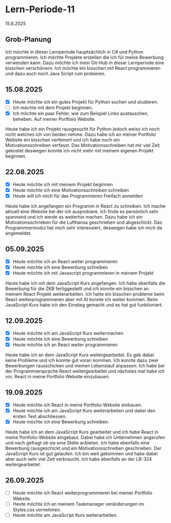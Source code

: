 # Lern-Periode-11

15.8.2025 

## Grob-Planung

Ich möchte in dieser Lernperiode hauptsächlich in C# und Python programmieren. Ich möchte Projekte erstellen die ich für meine Bewerbung verwenden kann. Dazu möchte ich mein Git-Hub in dieser Lernperiode eine bisschen verschönern. Ich möchte ein bisschen mit React programmieren und dazu auch noch Java Script rum probieren. 

## 15.08.2025

- [X] Heute möchte ich ein gutes Projekt für Python suchen und studieren.
- [ ] Ich möchte mit dem Projekt beginnen.
- [X] Ich möchte ein paar Fehler, wie zum Beispiel Links austauschen, beheben. Auf meiner Portfolio Website.

Heute habe ich ein Projekt rausgesucht für Python jedoch weiss ich noch nicht welches ich von beiden nehme. Dazu habe ich an meiner Portfolio Website ein bisschen verfeinert und ich habe noch ein Motivationsschreiben verfasst. Das Motivationsschreiben hat mir viel Zeit gekostet deswegen konnte ich nicht mehr mit meinem eigenen Projekt beginnen. 

## 22.08.2025

- [X] Heute möchte ich mit meinem Projekt beginnen
- [X] Heute möchte ich eine Motivationsschreiben schreiben
- [X] Heute will ich mich für das Programmieren Freifach anmelden

Heute habe ich angefangen ein Programm in React zu schreiben. Ich mache aktuell eine Website bei der ich ausprobiere. Ich finde es persönlich sehr spannend und ich werde es weiterhin machen. Dazu habe ich ein Motivationsschrieben für die Lufthansa geschrieben und abgeschickt. Das Programmiermodul hat mich sehr interessiert, deswegen habe ich mich da angemeldet. 

## 05.09.2025

- [X] Heute möchte ich an React weiter programmieren
- [X] Heute möchte ich eine Bewerbung schreiben
- [X] Heute möchte ich mit Javascript programmieren in meinem Projekt

Heute habe ich mit dem JavaScript Kurs angefangen. Ich habe ebenfalls die Bewerbung für die ZKB fertiggestellt und ich konnte ein bisschen an meinem React Projekt weiterarbeiten. Ich hatte ein bisschen probleme beim React weiterprogrammieren aber mit AI konnte ich weiter kommen. Beim JavaScript Kurs habe ich den Einstieg gemacht und es hat gut funktioniert. 

## 12.09.2025

- [X] Heute möchte ich am JavaScript Kurs weitermachen
- [X] Heute möchte ich eine Bewerbung schreiben
- [X] Heute möchte ich an React weiter programmieren

Heute habe ich an dem JavaScript Kurs weitergearbeitet. Es gab dabei keine Probleme und ich konnte gut voran kommen. Ich konnte dazu zwei Bewerbungen rausschicken und meinen Lebenslauf anpassen. Ich habe bei der Programmiersprache React weitergearbeitet und nächstes mal habe ich vor, React in meine Portfolio Website einzubauen.

## 19.09.2025

- [X] Heute möchte ich React in meine Portfolio-Website einbauen.
- [X] Heute möchte ich am JavaScript Kurs weiterarbeiten und dabei den ersten Test abschliessen.
- [X] Heute möchte ich eine Bewerbung schreiben.

Heute habe ich an dem JavaScript Kurs gearbeitet und ich habe React in meine Portfolio-Website eingebaut. Dabei habe ich Unternehmen angerufen und nach gefragt ob sie eine Stelle anbieten. Ich habe ebenfalls eine Bewerbung rausgeschickt und ein Motivationsschreiben geschrieben. Der JavaScript Kurs ist gut gelaufen. Ich bin weit gekommen und habe dabei aber auch sehr viel Zeit verbraucht. Ich habe ebenfalls an der LB-324 weitergearbeitet.

## 26.09.2025

- [ ] Heute möchte ich React weiterprogrammieren bei meiner Portfolio Website.
- [ ] Heute möchte ich an meinem Taskmanager veränderungen im Styles.css vornehmen.
- [ ] Heute möchte am JavaScript Kurs weiterarbeiten.
